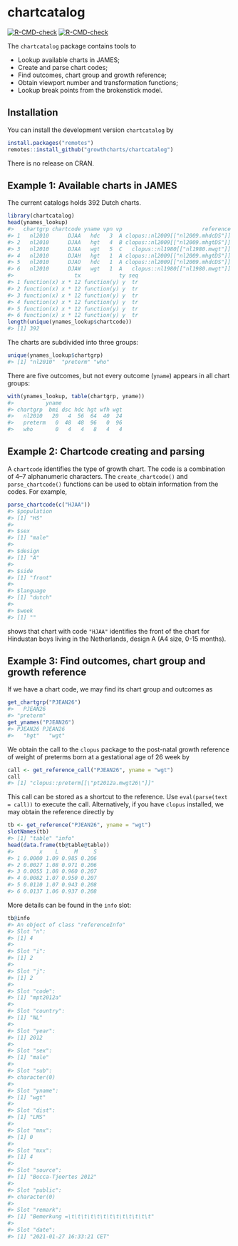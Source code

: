 
<!-- README.md is generated from README.Rmd. Please edit that file -->

# chartcatalog

<!-- badges: start -->

[![R-CMD-check](https://github.com/growthcharts/chartcatalog/workflows/R-CMD-check/badge.svg)](https://github.com/growthcharts/chartcatalog/actions)
[![R-CMD-check](https://github.com/growthcharts/chartcatalog/actions/workflows/R-CMD-check.yaml/badge.svg)](https://github.com/growthcharts/chartcatalog/actions/workflows/R-CMD-check.yaml)
<!-- badges: end -->

The `chartcatalog` package contains tools to

- Lookup available charts in JAMES;
- Create and parse chart codes;
- Find outcomes, chart group and growth reference;
- Obtain viewport number and transformation functions;
- Lookup break points from the brokenstick model.

## Installation

You can install the development version `chartcatalog` by

``` r
install.packages("remotes")
remotes::install_github("growthcharts/chartcatalog")
```

There is no release on CRAN.

## Example 1: Available charts in JAMES

The current catalogs holds 392 Dutch charts.

``` r
library(chartcatalog)
head(ynames_lookup)
#>   chartgrp chartcode yname vpn vp                         reference
#> 1   nl2010      DJAA   hdc   3  A clopus::nl2009[["nl2009.mhdcDS"]]
#> 2   nl2010      DJAA   hgt   4  B clopus::nl2009[["nl2009.mhgtDS"]]
#> 3   nl2010      DJAA   wgt   5  C   clopus::nl1980[["nl1980.mwgt"]]
#> 4   nl2010      DJAH   hgt   1  A clopus::nl2009[["nl2009.mhgtDS"]]
#> 5   nl2010      DJAO   hdc   1  A clopus::nl2009[["nl2009.mhdcDS"]]
#> 6   nl2010      DJAW   wgt   1  A   clopus::nl1980[["nl1980.mwgt"]]
#>                   tx            ty seq
#> 1 function(x) x * 12 function(y) y  tr
#> 2 function(x) x * 12 function(y) y  tr
#> 3 function(x) x * 12 function(y) y  tr
#> 4 function(x) x * 12 function(y) y  tr
#> 5 function(x) x * 12 function(y) y  tr
#> 6 function(x) x * 12 function(y) y  tr
length(unique(ynames_lookup$chartcode))
#> [1] 392
```

The charts are subdivided into three groups:

``` r
unique(ynames_lookup$chartgrp)
#> [1] "nl2010"  "preterm" "who"
```

There are five outcomes, but not every outcome (`yname`) appears in all
chart groups:

``` r
with(ynames_lookup, table(chartgrp, yname))
#>          yname
#> chartgrp  bmi dsc hdc hgt wfh wgt
#>   nl2010   20   4  56  64  40  24
#>   preterm   0  48  48  96   0  96
#>   who       0   4   4   8   4   4
```

## Example 2: Chartcode creating and parsing

A `chartcode` identifies the type of growth chart. The code is a
combination of 4–7 alphanumeric characters. The `create_chartcode()` and
`parse_chartcode()` functions can be used to obtain information from the
codes. For example,

``` r
parse_chartcode(c("HJAA"))
#> $population
#> [1] "HS"
#> 
#> $sex
#> [1] "male"
#> 
#> $design
#> [1] "A"
#> 
#> $side
#> [1] "front"
#> 
#> $language
#> [1] "dutch"
#> 
#> $week
#> [1] ""
```

shows that chart with code `"HJAA"` identifies the front of the chart
for Hindustan boys living in the Netherlands, design A (A4 size, 0-15
months).

## Example 3: Find outcomes, chart group and growth reference

If we have a chart code, we may find its chart group and outcomes as

``` r
get_chartgrp("PJEAN26")
#>   PJEAN26 
#> "preterm"
get_ynames("PJEAN26")
#> PJEAN26 PJEAN26 
#>   "hgt"   "wgt"
```

We obtain the call to the `clopus` package to the post-natal growth
reference of weight of preterms born at a gestational age of 26 week by

``` r
call <- get_reference_call("PJEAN26", yname = "wgt")
call
#> [1] "clopus::preterm[[\"pt2012a.mwgt26\"]]"
```

This call can be stored as a shortcut to the reference. Use
`eval(parse(text = call))` to execute the call. Alternatively, if you
have `clopus` installed, we may obtain the reference directly by

``` r
tb <- get_reference("PJEAN26", yname = "wgt")
slotNames(tb)
#> [1] "table" "info"
head(data.frame(tb@table@table))
#>        x    L     M     S
#> 1 0.0000 1.09 0.985 0.206
#> 2 0.0027 1.08 0.971 0.206
#> 3 0.0055 1.08 0.960 0.207
#> 4 0.0082 1.07 0.950 0.207
#> 5 0.0110 1.07 0.943 0.208
#> 6 0.0137 1.06 0.937 0.208
```

More details can be found in the `info` slot:

``` r
tb@info
#> An object of class "referenceInfo"
#> Slot "n":
#> [1] 4
#> 
#> Slot "i":
#> [1] 2
#> 
#> Slot "j":
#> [1] 2
#> 
#> Slot "code":
#> [1] "mpt2012a"
#> 
#> Slot "country":
#> [1] "NL"
#> 
#> Slot "year":
#> [1] 2012
#> 
#> Slot "sex":
#> [1] "male"
#> 
#> Slot "sub":
#> character(0)
#> 
#> Slot "yname":
#> [1] "wgt"
#> 
#> Slot "dist":
#> [1] "LMS"
#> 
#> Slot "mnx":
#> [1] 0
#> 
#> Slot "mxx":
#> [1] 4
#> 
#> Slot "source":
#> [1] "Bocca-Tjeertes 2012"
#> 
#> Slot "public":
#> character(0)
#> 
#> Slot "remark":
#> [1] "Bemerkung =\t\t\t\t\t\t\t\t\t\t\t\t\t"
#> 
#> Slot "date":
#> [1] "2021-01-27 16:33:21 CET"
```
